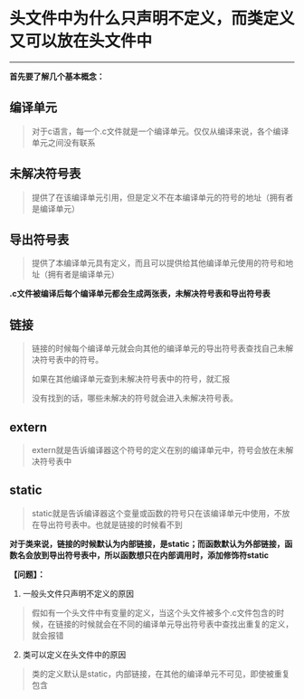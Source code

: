 # 头文件中为什么只声明不定义，而类定义又可以放在头文件中

---

**首先要了解几个基本概念：**

## 编译单元

> 对于c语言，每一个.c文件就是一个编译单元。仅仅从编译来说，各个编译单元之间没有联系



## 未解决符号表

>  提供了在该编译单元引用，但是定义不在本编译单元的符号的地址（拥有者是编译单元）



## 导出符号表

> 提供了本编译单元具有定义，而且可以提供给其他编译单元使用的符号和地址（拥有者是编译单元）



**.c文件被编译后每个编译单元都会生成两张表，未解决符号表和导出符号表**



## 链接

> 链接的时候每个编译单元就会向其他的编译单元的导出符号表查找自己未解决符号表中的符号。
>
> 如果在其他编译单元查到未解决符号表中的符号，就汇报
>
> 没有找到的话，哪些未解决的符号就会进入未解决符号表。



## extern

> extern就是告诉编译器这个符号的定义在别的编译单元中，符号会放在未解决符号表中



## static

> static就是告诉编译器这个变量或函数的符号只在该编译单元中使用，不放在导出符号表中。也就是链接的时候看不到



**对于类来说，链接的时候默认为内部链接，是static；而函数默认为外部链接，函数名会放到导出符号表中，所以函数想只在内部调用时，添加修饰符static**



**【问题】：**

1. 一般头文件只声明不定义的原因

> 假如有一个头文件中有变量的定义，当这个头文件被多个.c文件包含的时候，在链接的时候就会在不同的编译单元导出符号表中查找出重复的定义，就会报错

2. 类可以定义在头文件中的原因

> 类的定义默认是static，内部链接，在其他的编译单元不可见，即使被重复包含

